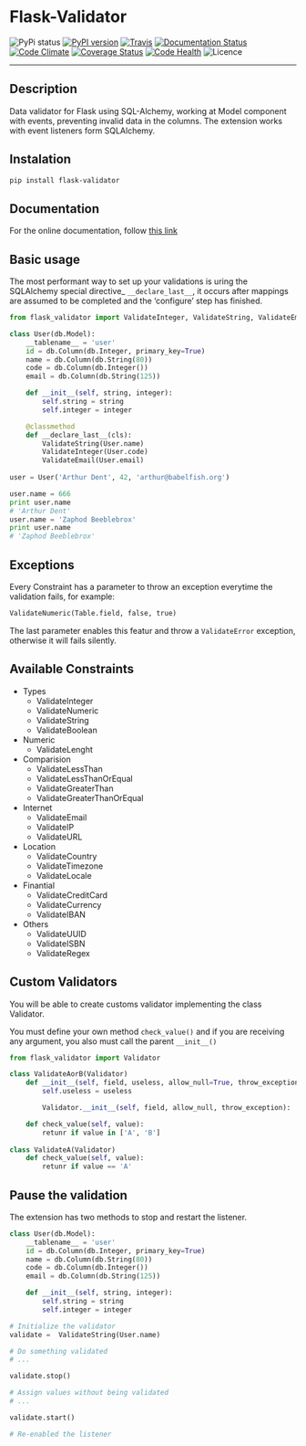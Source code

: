 # Flask-Validator
![PyPi status](https://img.shields.io/pypi/status/Flask-Validator.svg)
[![PyPI version](https://badge.fury.io/py/Flask-Validator.svg)](https://badge.fury.io/py/Flask-Validator)
[![Travis](https://travis-ci.org/xeBuz/Flask-Validator.svg)](https://travis-ci.org/xeBuz/Flask-Validator)
[![Documentation Status](https://readthedocs.org/projects/flask-validator/badge/?version=latest)](http://flask-validator.readthedocs.org/en/latest/?badge=latest)
[![Code Climate](https://codeclimate.com/github/xeBuz/Flask-Validator/badges/gpa.svg)](https://codeclimate.com/github/xeBuz/Flask-Validator) 
[![Coverage Status](https://coveralls.io/repos/xeBuz/Flask-Validator/badge.svg?branch=master&service=github)](https://coveralls.io/github/xeBuz/Flask-Validator?branch=master)
[![Code Health](https://landscape.io/github/xeBuz/Flask-Validator/master/landscape.svg?style=flat)](https://landscape.io/github/xeBuz/Flask-Validator/master)
![Licence](https://img.shields.io/pypi/l/Flask-Validator.svg)

------

## Description

Data validator for Flask using SQL-Alchemy, working at Model component with events, preventing invalid data in the columns.
The extension works with event listeners form SQLAlchemy.

## Instalation

```bash
pip install flask-validator
```


## Documentation

For the online documentation, follow [this link](http://flask-validator.readthedocs.org/en/latest/)


## Basic usage

The most performant way to set up your validations is uring the SQLAlchemy special  directive_ ``__declare_last__``, it occurs after mappings are assumed to be completed and the ‘configure’ step has finished.

```python
from flask_validator import ValidateInteger, ValidateString, ValidateEmail

class User(db.Model):
    __tablename__ = 'user'
    id = db.Column(db.Integer, primary_key=True)
    name = db.Column(db.String(80))
    code = db.Column(db.Integer())
    email = db.Column(db.String(125))

    def __init__(self, string, integer):
        self.string = string
        self.integer = integer

    @classmethod
    def __declare_last__(cls):
        ValidateString(User.name)
        ValidateInteger(User.code)
        ValidateEmail(User.email)
        
user = User('Arthur Dent', 42, 'arthur@babelfish.org')

user.name = 666
print user.name 
# 'Arthur Dent'
user.name = 'Zaphod Beeblebrox'
print user.name
# 'Zaphod Beeblebrox'
```


## Exceptions

Every Constraint has a parameter to throw an exception everytime the validation fails, for example:

```python
ValidateNumeric(Table.field, false, true)
```

The last parameter enables this featur and throw a `ValidateError` exception, otherwise it will fails silently.



## Available Constraints

- Types
  - ValidateInteger
  - ValidateNumeric
  - ValidateString
  - ValidateBoolean
- Numeric
  - ValidateLenght
- Comparision
  - ValidateLessThan
  - ValidateLessThanOrEqual
  - ValidateGreaterThan
  - ValidateGreaterThanOrEqual
- Internet
  - ValidateEmail
  - ValidateIP
  - ValidateURL
- Location
  - ValidateCountry
  - ValidateTimezone
  - ValidateLocale
- Finantial
  - ValidateCreditCard
  - ValidateCurrency
  - ValidateIBAN
- Others 
  - ValidateUUID
  - ValidateISBN
  - ValidateRegex


## Custom Validators


You will be able to create customs validator implementing the class Validator.

You must define your own method ``check_value()`` and if you are receiving any argument, you also must call the parent ``__init__()``


```python
from flask_validator import Validator

class ValidateAorB(Validator)
    def __init__(self, field, useless, allow_null=True, throw_exception=False):
        self.useless = useless

        Validator.__init__(self, field, allow_null, throw_exception):

    def check_value(self, value):
        retunr if value in ['A', 'B']
        
class ValidateA(Validator)
    def check_value(self, value):
        retunr if value == 'A'
```            
           
            
## Pause the validation

The extension has two methods to stop and restart the listener. 

```python
class User(db.Model):
    __tablename__ = 'user'
    id = db.Column(db.Integer, primary_key=True)
    name = db.Column(db.String(80))
    code = db.Column(db.Integer())
    email = db.Column(db.String(125))

    def __init__(self, string, integer):
        self.string = string
        self.integer = integer

# Initialize the validator
validate =  ValidateString(User.name)

# Do something validated
# ...

validate.stop()

# Assign values without being validated
# ...

validate.start()

# Re-enabled the listener

```



